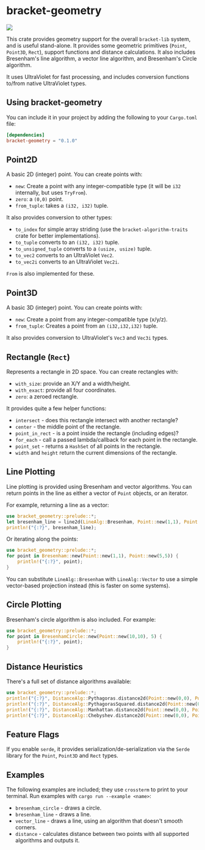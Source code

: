 # bracket-geometry

![](https://github.com/thebracket/bracket-geometry/workflows/Rust/badge.svg)

This crate provides geometry support for the overall `bracket-lib` system, and is useful stand-alone. It provides some geometric primitives (`Point`, `Point3D`, `Rect`), support functions and distance calculations. It also includes Bresenham's line algorithm, a vector line algorithm, and Bresenham's Circle algorithm.

It uses UltraViolet for fast processing, and includes conversion functions to/from native UltraViolet types.

## Using bracket-geometry

You can include it in your project by adding the following to your `Cargo.toml` file:

```toml
[dependencies]
bracket-geometry = "0.1.0"
```

## Point2D

A basic 2D (integer) point. You can create points with:

* `new`: Create a point with any integer-compatible type (it will be `i32` internally, but uses `TryFrom`).
* `zero`: a `(0,0)` point.
* `from_tuple`: takes a `(i32, i32)` tuple.

It also provides conversion to other types:

* `to_index` for simple array striding (use the `bracket-algorithm-traits` crate for better implementations).
* `to_tuple` converts to an `(i32, i32)` tuple.
* `to_unsigned_tuple` converts to a `(usize, usize)` tuple.
* `to_vec2` converts to an UltraViolet `Vec2`.
* `to_vec2i` converts to an UltraViolet `Vec2i`.

`From` is also implemented for these.

## Point3D

A basic 3D (integer) point. You can create points with:

* `new`: Create a point from any integer-compatible type (x/y/z).
* `from_tuple`: Creates a point from an `(i32,i32,i32)` tuple.

It also provides conversion to UltraViolet's `Vec3` and `Vec3i` types.

## Rectangle (`Rect`)

Represents a rectangle in 2D space. You can create rectangles with:

* `with_size`: provide an X/Y and a width/height.
* `with_exact`: provide all four coordinates.
* `zero`: a zeroed rectangle.

It provides quite a few helper functions:

* `intersect` - does this rectangle intersect with another rectangle?
* `center` - the middle point of the rectangle.
* `point_in_rect` - is a point inside the rectangle (including edges)?
* `for_each` - call a passed lambda/callback for each point in the rectangle.
* `point_set` - returns a `HashSet` of all points in the rectangle.
* `width` and `height` return the current dimensions of the rectangle.

## Line Plotting

Line plotting is provided using Bresenham and vector algorithms. You can return points in the line as either a vector of `Point` objects, or an iterator.

For example, returning a line as a vector:

```rust
use bracket_geometry::prelude::*;
let bresenham_line = line2d(LineAlg::Bresenham, Point::new(1,1), Point::new(5,5));
println!("{:?}", bresenham_line);
```

Or iterating along the points:

```rust
use bracket_geometry::prelude::*;
for point in Bresenham::new(Point::new(1,1), Point::new(5,5)) {
    println!("{:?}", point);
}
```

You can substitute `LineAlg::Bresenham` with `LineAlg::Vector` to use a simple vector-based projection instead (this is faster on some systems).

## Circle Plotting

Bresenham's circle algorithm is also included. For example:

```rust
use bracket_geometry::prelude::*;
for point in BresenhamCircle::new(Point::new(10,10), 5) {
    println!("{:?}", point);
}
```

## Distance Heuristics

There's a full set of distance algorithms available:

```rust
use bracket_geometry::prelude::*;
println!("{:?}", DistanceAlg::Pythagoras.distance2d(Point::new(0,0), Point::new(5,5)));
println!("{:?}", DistanceAlg::PythagorasSquared.distance2d(Point::new(0,0), Point::new(5,5)));
println!("{:?}", DistanceAlg::Manhattan.distance2d(Point::new(0,0), Point::new(5,5)));
println!("{:?}", DistanceAlg::Chebyshev.distance2d(Point::new(0,0), Point::new(5,5)));
```

## Feature Flags

If you enable `serde`, it provides serialization/de-serialization via the `Serde` library for the `Point`, `Point3D` and `Rect` types.

## Examples

The following examples are included; they use `crossterm` to print to your terminal. Run examples with `cargo run --example <name>`:

* `bresenham_circle` - draws a circle.
* `bresenham_line` - draws a line.
* `vector_line` - draws a line, using an algorithm that doesn't smooth corners.
* `distance` - calculates distance between two points with all supported algorithms and outputs it.
